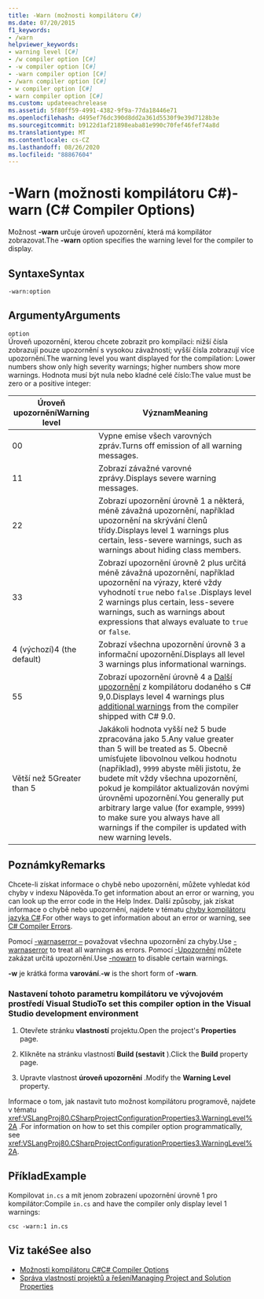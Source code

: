 ```yaml
---
title: -Warn (možnosti kompilátoru C#)
ms.date: 07/20/2015
f1_keywords:
- /warn
helpviewer_keywords:
- warning level [C#]
- /w compiler option [C#]
- -w compiler option [C#]
- -warn compiler option [C#]
- /warn compiler option [C#]
- w compiler option [C#]
- warn compiler option [C#]
ms.custom: updateeachrelease
ms.assetid: 5f80ff59-4991-4382-9f9a-77da18446e71
ms.openlocfilehash: d495ef76dc390d8dd2a361d5530f9e39d7128b3e
ms.sourcegitcommit: b9122d1af21898eaba81e990c70fef46fef74a8d
ms.translationtype: MT
ms.contentlocale: cs-CZ
ms.lasthandoff: 08/26/2020
ms.locfileid: "88867604"
---
```

# <a name="-warn-c-compiler-options"></a><span data-ttu-id="cdb4a-102">-Warn (možnosti kompilátoru C#)</span><span class="sxs-lookup"><span data-stu-id="cdb4a-102">-warn (C# Compiler Options)</span></span>
<span data-ttu-id="cdb4a-103">Možnost **-warn** určuje úroveň upozornění, která má kompilátor zobrazovat.</span><span class="sxs-lookup"><span data-stu-id="cdb4a-103">The **-warn** option specifies the warning level for the compiler to display.</span></span>  
  
## <a name="syntax"></a><span data-ttu-id="cdb4a-104">Syntaxe</span><span class="sxs-lookup"><span data-stu-id="cdb4a-104">Syntax</span></span>  
  
```console  
-warn:option  
```  
  
## <a name="arguments"></a><span data-ttu-id="cdb4a-105">Argumenty</span><span class="sxs-lookup"><span data-stu-id="cdb4a-105">Arguments</span></span>  
 `option`  
 <span data-ttu-id="cdb4a-106">Úroveň upozornění, kterou chcete zobrazit pro kompilaci: nižší čísla zobrazují pouze upozornění s vysokou závažností; vyšší čísla zobrazují více upozornění.</span><span class="sxs-lookup"><span data-stu-id="cdb4a-106">The warning level you want displayed for the compilation: Lower numbers show only high severity warnings; higher numbers show more warnings.</span></span> <span data-ttu-id="cdb4a-107">Hodnota musí být nula nebo kladné celé číslo:</span><span class="sxs-lookup"><span data-stu-id="cdb4a-107">The value must be zero or a positive integer:</span></span>

|<span data-ttu-id="cdb4a-108">Úroveň upozornění</span><span class="sxs-lookup"><span data-stu-id="cdb4a-108">Warning level</span></span>|<span data-ttu-id="cdb4a-109">Význam</span><span class="sxs-lookup"><span data-stu-id="cdb4a-109">Meaning</span></span>|
|-------------------|-------------|
|<span data-ttu-id="cdb4a-110">0</span><span class="sxs-lookup"><span data-stu-id="cdb4a-110">0</span></span>|<span data-ttu-id="cdb4a-111">Vypne emise všech varovných zpráv.</span><span class="sxs-lookup"><span data-stu-id="cdb4a-111">Turns off emission of all warning messages.</span></span>|
|<span data-ttu-id="cdb4a-112">1</span><span class="sxs-lookup"><span data-stu-id="cdb4a-112">1</span></span>|<span data-ttu-id="cdb4a-113">Zobrazí závažné varovné zprávy.</span><span class="sxs-lookup"><span data-stu-id="cdb4a-113">Displays severe warning messages.</span></span>|  
|<span data-ttu-id="cdb4a-114">2</span><span class="sxs-lookup"><span data-stu-id="cdb4a-114">2</span></span>|<span data-ttu-id="cdb4a-115">Zobrazí upozornění úrovně 1 a některá, méně závažná upozornění, například upozornění na skrývání členů třídy.</span><span class="sxs-lookup"><span data-stu-id="cdb4a-115">Displays level 1 warnings plus certain, less-severe warnings, such as warnings about hiding class members.</span></span>|  
|<span data-ttu-id="cdb4a-116">3</span><span class="sxs-lookup"><span data-stu-id="cdb4a-116">3</span></span>|<span data-ttu-id="cdb4a-117">Zobrazí upozornění úrovně 2 plus určitá méně závažná upozornění, například upozornění na výrazy, které vždy vyhodnotí `true` nebo `false` .</span><span class="sxs-lookup"><span data-stu-id="cdb4a-117">Displays level 2 warnings plus certain, less-severe warnings, such as warnings about expressions that always evaluate to `true` or `false`.</span></span>|  
|<span data-ttu-id="cdb4a-118">4 (výchozí)</span><span class="sxs-lookup"><span data-stu-id="cdb4a-118">4 (the default)</span></span>|<span data-ttu-id="cdb4a-119">Zobrazí všechna upozornění úrovně 3 a informační upozornění.</span><span class="sxs-lookup"><span data-stu-id="cdb4a-119">Displays all level 3 warnings plus informational warnings.</span></span>|
|<span data-ttu-id="cdb4a-120">5</span><span class="sxs-lookup"><span data-stu-id="cdb4a-120">5</span></span>|<span data-ttu-id="cdb4a-121">Zobrazí upozornění úrovně 4 a [Další upozornění](https://github.com/dotnet/roslyn/blob/a6013f3213c902c0973b2d371c3007217d610533/docs/compilers/CSharp/Warnversion%20Warning%20Waves.md) z kompilátoru dodaného s C# 9,0.</span><span class="sxs-lookup"><span data-stu-id="cdb4a-121">Displays level 4 warnings plus [additional warnings](https://github.com/dotnet/roslyn/blob/a6013f3213c902c0973b2d371c3007217d610533/docs/compilers/CSharp/Warnversion%20Warning%20Waves.md) from the compiler shipped with C# 9.0.</span></span>|
|<span data-ttu-id="cdb4a-122">Větší než 5</span><span class="sxs-lookup"><span data-stu-id="cdb4a-122">Greater than 5</span></span>|<span data-ttu-id="cdb4a-123">Jakákoli hodnota vyšší než 5 bude zpracována jako 5.</span><span class="sxs-lookup"><span data-stu-id="cdb4a-123">Any value greater than 5 will be treated as 5.</span></span> <span data-ttu-id="cdb4a-124">Obecně umísťujete libovolnou velkou hodnotu (například), `9999` abyste měli jistotu, že budete mít vždy všechna upozornění, pokud je kompilátor aktualizován novými úrovněmi upozornění.</span><span class="sxs-lookup"><span data-stu-id="cdb4a-124">You generally put arbitrary large value (for example, `9999`) to make sure you always have all warnings if the compiler is updated with new warning levels.</span></span>|
  
## <a name="remarks"></a><span data-ttu-id="cdb4a-125">Poznámky</span><span class="sxs-lookup"><span data-stu-id="cdb4a-125">Remarks</span></span>  
 <span data-ttu-id="cdb4a-126">Chcete-li získat informace o chybě nebo upozornění, můžete vyhledat kód chyby v indexu Nápověda.</span><span class="sxs-lookup"><span data-stu-id="cdb4a-126">To get information about an error or warning, you can look up the error code in the Help Index.</span></span> <span data-ttu-id="cdb4a-127">Další způsoby, jak získat informace o chybě nebo upozornění, najdete v tématu [chyby kompilátoru jazyka C#](../compiler-messages/index.md).</span><span class="sxs-lookup"><span data-stu-id="cdb4a-127">For other ways to get information about an error or warning, see [C# Compiler Errors](../compiler-messages/index.md).</span></span>  
  
 <span data-ttu-id="cdb4a-128">Pomocí [-warnaserror –](./warnaserror-compiler-option.md) považovat všechna upozornění za chyby.</span><span class="sxs-lookup"><span data-stu-id="cdb4a-128">Use [-warnaserror](./warnaserror-compiler-option.md) to treat all warnings as errors.</span></span> <span data-ttu-id="cdb4a-129">Pomocí [-Upozornění](./nowarn-compiler-option.md) můžete zakázat určitá upozornění.</span><span class="sxs-lookup"><span data-stu-id="cdb4a-129">Use [-nowarn](./nowarn-compiler-option.md) to disable certain warnings.</span></span>  
  
 <span data-ttu-id="cdb4a-130">**-w** je krátká forma **varování**.</span><span class="sxs-lookup"><span data-stu-id="cdb4a-130">**-w** is the short form of **-warn**.</span></span>  
  
### <a name="to-set-this-compiler-option-in-the-visual-studio-development-environment"></a><span data-ttu-id="cdb4a-131">Nastavení tohoto parametru kompilátoru ve vývojovém prostředí Visual Studio</span><span class="sxs-lookup"><span data-stu-id="cdb4a-131">To set this compiler option in the Visual Studio development environment</span></span>  
  
1. <span data-ttu-id="cdb4a-132">Otevřete stránku **vlastností** projektu.</span><span class="sxs-lookup"><span data-stu-id="cdb4a-132">Open the project's **Properties** page.</span></span>  
  
2. <span data-ttu-id="cdb4a-133">Klikněte na stránku vlastností **Build (sestavit** ).</span><span class="sxs-lookup"><span data-stu-id="cdb4a-133">Click the **Build** property page.</span></span>  
  
3. <span data-ttu-id="cdb4a-134">Upravte vlastnost **úroveň upozornění** .</span><span class="sxs-lookup"><span data-stu-id="cdb4a-134">Modify the **Warning Level** property.</span></span>  
  
 <span data-ttu-id="cdb4a-135">Informace o tom, jak nastavit tuto možnost kompilátoru programově, najdete v tématu <xref:VSLangProj80.CSharpProjectConfigurationProperties3.WarningLevel%2A> .</span><span class="sxs-lookup"><span data-stu-id="cdb4a-135">For information on how to set this compiler option programmatically, see <xref:VSLangProj80.CSharpProjectConfigurationProperties3.WarningLevel%2A>.</span></span>  
  
## <a name="example"></a><span data-ttu-id="cdb4a-136">Příklad</span><span class="sxs-lookup"><span data-stu-id="cdb4a-136">Example</span></span>  
 <span data-ttu-id="cdb4a-137">Kompilovat `in.cs` a mít jenom zobrazení upozornění úrovně 1 pro kompilátor:</span><span class="sxs-lookup"><span data-stu-id="cdb4a-137">Compile `in.cs` and have the compiler only display level 1 warnings:</span></span>  
  
```console  
csc -warn:1 in.cs  
```  
  
## <a name="see-also"></a><span data-ttu-id="cdb4a-138">Viz také</span><span class="sxs-lookup"><span data-stu-id="cdb4a-138">See also</span></span>

- [<span data-ttu-id="cdb4a-139">Možnosti kompilátoru C#</span><span class="sxs-lookup"><span data-stu-id="cdb4a-139">C# Compiler Options</span></span>](./index.md)
- [<span data-ttu-id="cdb4a-140">Správa vlastností projektů a řešení</span><span class="sxs-lookup"><span data-stu-id="cdb4a-140">Managing Project and Solution Properties</span></span>](/visualstudio/ide/managing-project-and-solution-properties)
